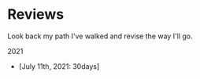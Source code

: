 # Reviews

Look back my path I've walked and revise the way I'll go.

2021
- [July 11th, 2021: 30days]
